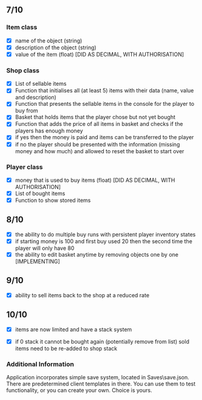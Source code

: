 ## 7/10 ##
### Item class ###
- [x] name of the object (string)
- [x] description of the object (string)
- [x] value of the item (float) [DID AS DECIMAL, WITH AUTHORISATION]

### Shop class ###
- [x] List of sellable items
- [x] Function that initialises all (at least 5) items with their data (name, value and description)
- [x] Function that presents the sellable items in the console for the player to buy from
- [x] Basket that holds items that the player chose but not yet bought
- [x] Function that adds the price of all items in basket and checks if the players has enough money
- [x] if yes then the money is paid and items can be transferred to the player
- [x] if no the player should be presented with the information (missing money and how much) and allowed to reset the basket to start over

### Player class ###
- [x] money that is used to buy items (float) [DID AS DECIMAL, WITH AUTHORISATION]
- [x] List of bought items
- [x] Function to show stored items

## 8/10 ##
- [x] the ability to do multiple buy runs with persistent player inventory states
- [x] if starting money is 100 and first buy used 20 then the second time the player will only have 80
- [x] the ability to edit basket anytime by removing objects one by one [IMPLEMENTING]

## 9/10 ##
- [x] ability to sell items back to the shop at a reduced rate

## 10/10 ##
- [x] items are now limited and have a stack system
- [x] if 0 stack it cannot be bought again (potentially remove from list) sold items need to be re-added to shop stack


### Additional Information ###
Application incorporates simple save system, located in Saves\save.json. There are predetermined client templates in there.
You can use them to test functionality, or you can create your own. Choice is yours.